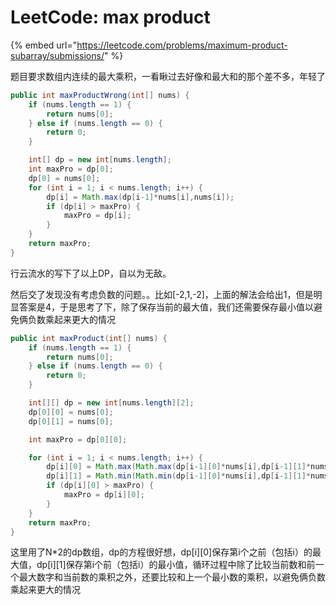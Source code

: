 # LeetCode: max product

{% embed url="https://leetcode.com/problems/maximum-product-subarray/submissions/" %}

题目要求数组内连续的最大乘积，一看瞅过去好像和最大和的那个差不多，年轻了

```java
public int maxProductWrong(int[] nums) {
    if (nums.length == 1) {
        return nums[0];
    } else if (nums.length == 0) {
        return 0;
    }

    int[] dp = new int[nums.length];
    int maxPro = dp[0];
    dp[0] = nums[0];
    for (int i = 1; i < nums.length; i++) {
        dp[i] = Math.max(dp[i-1]*nums[i],nums[i]);
        if (dp[i] > maxPro) {
            maxPro = dp[i];
        }
    }
    return maxPro;
}
```

 行云流水的写下了以上DP，自以为无敌。

然后交了发现没有考虑负数的问题。。比如\[-2,1,-2\]，上面的解法会给出1，但是明显答案是4，于是思考了下，除了保存当前的最大值，我们还需要保存最小值以避免俩负数乘起来更大的情况

```java
public int maxProduct(int[] nums) {
    if (nums.length == 1) {
        return nums[0];
    } else if (nums.length == 0) {
        return 0;
    }

    int[][] dp = new int[nums.length][2];
    dp[0][0] = nums[0];
    dp[0][1] = nums[0];

    int maxPro = dp[0][0];

    for (int i = 1; i < nums.length; i++) {
        dp[i][0] = Math.max(Math.max(dp[i-1][0]*nums[i],dp[i-1][1]*nums[i]),nums[i]);
        dp[i][1] = Math.min(Math.min(dp[i-1][0]*nums[i],dp[i-1][1]*nums[i]),nums[i]);
        if (dp[i][0] > maxPro) {
            maxPro = dp[i][0];
        }
    }
    return maxPro;
}
```

 这里用了N\*2的dp数组，dp的方程很好想，dp\[i\]\[0\]保存第i个之前（包括i）的最大值，dp\[i\]\[1\]保存第i个前（包括i）的最小值，循环过程中除了比较当前数和前一个最大数字和当前数的乘积之外，还要比较和上一个最小数的乘积，以避免俩负数乘起来更大的情况

